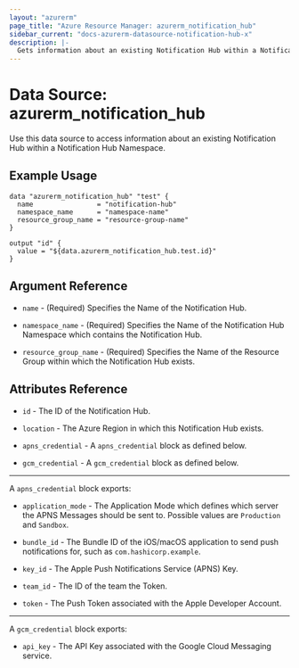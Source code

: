 ```yaml
---
layout: "azurerm"
page_title: "Azure Resource Manager: azurerm_notification_hub"
sidebar_current: "docs-azurerm-datasource-notification-hub-x"
description: |-
  Gets information about an existing Notification Hub within a Notification Hub Namespace.
---
```


# Data Source: azurerm_notification_hub

Use this data source to access information about an existing Notification Hub within a Notification Hub Namespace.

## Example Usage

```hcl
data "azurerm_notification_hub" "test" {
  name                = "notification-hub"
  namespace_name      = "namespace-name"
  resource_group_name = "resource-group-name"
}

output "id" {
  value = "${data.azurerm_notification_hub.test.id}"
}
```

## Argument Reference

* `name` - (Required) Specifies the Name of the Notification Hub.

* `namespace_name` - (Required)  Specifies the Name of the Notification Hub Namespace which contains the Notification Hub.

* `resource_group_name` - (Required) Specifies the Name of the Resource Group within which the Notification Hub exists.

## Attributes Reference

* `id` - The ID of the Notification Hub.

* `location` - The Azure Region in which this Notification Hub exists.

* `apns_credential` - A `apns_credential` block as defined below.

* `gcm_credential` - A `gcm_credential` block as defined below.

---

A `apns_credential` block exports:

* `application_mode` - The Application Mode which defines which server the APNS Messages should be sent to. Possible values are `Production` and `Sandbox`.

* `bundle_id` - The Bundle ID of the iOS/macOS application to send push notifications for, such as `com.hashicorp.example`.

* `key_id` - The Apple Push Notifications Service (APNS) Key.

* `team_id` - The ID of the team the Token.

* `token` - The Push Token associated with the Apple Developer Account.

---

A `gcm_credential` block exports:

* `api_key` - The API Key associated with the Google Cloud Messaging service.
